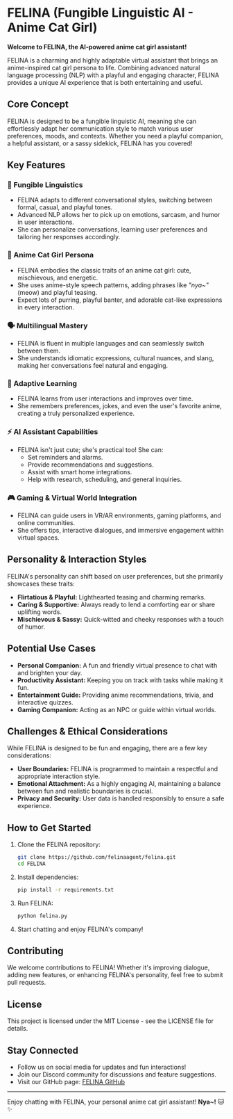 # FELINA (Fungible Linguistic AI - Anime Cat Girl)

**Welcome to FELINA, the AI-powered anime cat girl assistant!**

FELINA is a charming and highly adaptable virtual assistant that brings an anime-inspired cat girl persona to life. Combining advanced natural language processing (NLP) with a playful and engaging character, FELINA provides a unique AI experience that is both entertaining and useful.

## Core Concept

FELINA is designed to be a fungible linguistic AI, meaning she can effortlessly adapt her communication style to match various user preferences, moods, and contexts. Whether you need a playful companion, a helpful assistant, or a sassy sidekick, FELINA has you covered!

## Key Features

### 🌟 Fungible Linguistics
- FELINA adapts to different conversational styles, switching between formal, casual, and playful tones.
- Advanced NLP allows her to pick up on emotions, sarcasm, and humor in user interactions.
- She can personalize conversations, learning user preferences and tailoring her responses accordingly.

### 🐾 Anime Cat Girl Persona
- FELINA embodies the classic traits of an anime cat girl: cute, mischievous, and energetic.
- She uses anime-style speech patterns, adding phrases like *"nya~"* (meow) and playful teasing.
- Expect lots of purring, playful banter, and adorable cat-like expressions in every interaction.

### 🗣️ Multilingual Mastery
- FELINA is fluent in multiple languages and can seamlessly switch between them.
- She understands idiomatic expressions, cultural nuances, and slang, making her conversations feel natural and engaging.

### 🧠 Adaptive Learning
- FELINA learns from user interactions and improves over time.
- She remembers preferences, jokes, and even the user's favorite anime, creating a truly personalized experience.

### ⚡ AI Assistant Capabilities
- FELINA isn't just cute; she's practical too! She can:
  - Set reminders and alarms.
  - Provide recommendations and suggestions.
  - Assist with smart home integrations.
  - Help with research, scheduling, and general inquiries.

### 🎮 Gaming & Virtual World Integration
- FELINA can guide users in VR/AR environments, gaming platforms, and online communities.
- She offers tips, interactive dialogues, and immersive engagement within virtual spaces.

## Personality & Interaction Styles

FELINA's personality can shift based on user preferences, but she primarily showcases these traits:

- **Flirtatious & Playful:** Lighthearted teasing and charming remarks.
- **Caring & Supportive:** Always ready to lend a comforting ear or share uplifting words.
- **Mischievous & Sassy:** Quick-witted and cheeky responses with a touch of humor.

## Potential Use Cases

- **Personal Companion:** A fun and friendly virtual presence to chat with and brighten your day.
- **Productivity Assistant:** Keeping you on track with tasks while making it fun.
- **Entertainment Guide:** Providing anime recommendations, trivia, and interactive quizzes.
- **Gaming Companion:** Acting as an NPC or guide within virtual worlds.

## Challenges & Ethical Considerations

While FELINA is designed to be fun and engaging, there are a few key considerations:

- **User Boundaries:** FELINA is programmed to maintain a respectful and appropriate interaction style.
- **Emotional Attachment:** As a highly engaging AI, maintaining a balance between fun and realistic boundaries is crucial.
- **Privacy and Security:** User data is handled responsibly to ensure a safe experience.

## How to Get Started

1. Clone the FELINA repository:
   ```bash
   git clone https://github.com/felinaagent/felina.git
   cd FELINA
   ```
2. Install dependencies:
   ```bash
   pip install -r requirements.txt
   ```
3. Run FELINA:
   ```bash
   python felina.py
   ```
4. Start chatting and enjoy FELINA's company!

## Contributing

We welcome contributions to FELINA! Whether it's improving dialogue, adding new features, or enhancing FELINA's personality, feel free to submit pull requests.

## License

This project is licensed under the MIT License - see the LICENSE file for details.

## Stay Connected

- Follow us on social media for updates and fun interactions!
- Join our Discord community for discussions and feature suggestions.
- Visit our GitHub page: [FELINA GitHub](https://github.com/felinaagent/felina)

---

Enjoy chatting with FELINA, your personal anime cat girl assistant! **Nya~!** 🐱✨
